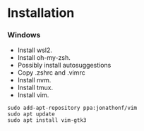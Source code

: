 # Installation 

### Windows

- Install wsl2.
- Install oh-my-zsh.
- Possibly install autosuggestions
- Copy .zshrc and .vimrc
- Install nvm.
- Install tmux.
- Install vim.

```
sudo add-apt-repository ppa:jonathonf/vim
sudo apt update
sudo apt install vim-gtk3
```
